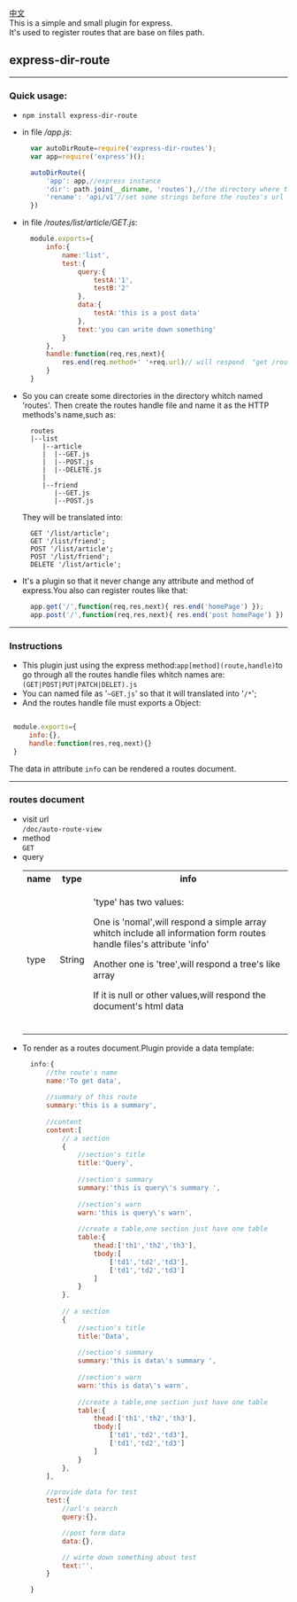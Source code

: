 [中文](./README_zh.md)  
This is a simple and small plugin for express.  
It's used to register routes that are base on files path. 

## express-dir-route
---
### Quick usage:
* `npm install express-dir-route`
* in file */app.js*:
  ```javascript
    var autoDirRoute=require('express-dir-routes');
    var app=require('express')();

    autoDirRoute({
        'app': app,//express instance 
        'dir': path.join(__dirname, 'routes'),//the directory where the routes file is
        'rename': 'api/v1'//set some strings before the routes's url
    })
  ```
  
* in file */routes/list/article/GET.js*:
  ```javascript
    module.exports={
        info:{
            name:'list',
            test:{
                query:{
                    testA:'1',
                    testB:'2'
                },
                data:{
                    testA:'this is a post data'
                },
                text:'you can write down something'
            }
        },
        handle:function(req,res,next){
            res.end(req.method+' '+req.url)// will respond  "get /routes/list/article"
        }
    }
  ```

* So you can create some directories in the directory whitch named 'routes'.
Then create the routes handle file and name it as the HTTP methods's name,such as:
  ```
    routes
    |--list
       |--article
       |  |--GET.js
       |  |--POST.js
       |  |--DELETE.js
       |  
       |--friend
          |--GET.js
          |--POST.js
  ```
  They will be translated into:
  ```http
    GET '/list/article';
    GET '/list/friend';
    POST '/list/article';
    POST '/list/friend';
    DELETE '/list/article';
  ```

* It's a plugin so that it never change any attribute and method of express.You also can register routes like that:
  ```javascript
    app.get('/',function(req,res,next){ res.end('homePage') }); 
    app.post('/',function(req,res,next){ res.end('post homePage') }) 
  ```

---
### Instructions
* This plugin just using the express method:`app[method](route,handle)`to go through all the routes handle files whitch names are:`(GET|POST|PUT|PATCH|DELET).js`
* You can named file as '`~GET.js`' so that it will translated into '`/*`';
* And the routes handle file must exports a Object:
 ```javascript 
 
  module.exports={
      info:{},
      handle:function(res,req,next){}
  }
  ``` 
  The data in attribute `info` can be rendered a routes document.

---
###  routes document
* visit url  
`/doc/auto-route-view`
* method  
`GET`
* query<table>
        <tr><th>name</th><th>type</th><th>info</th></tr>
        <tr><td>type</td><td>String</td><td>
            <p>'type' has two values:</p>
            <p>One is 'nomal',will respond a simple array whitch include all information form routes handle files's attribute 'info'</p>
            <p>Another one is 'tree',will respond a tree's like array</p>
            <p>If it is null or other values,will respond the document's html data</p>    
        </td></tr>
  </table>
* To render as a routes document.Plugin provide a data template:
  ```javascript
    info:{
        //the route's name
        name:'To get data',
        
        //summary of this route
        summary:'this is a summary',
        
        //content
        content:[
            // a section
            {
                //section's title
                title:'Query',
                
                //section's summary
                summary:'this is query\'s summary ',
                
                //section's warn
                warn:'this is query\'s warn',
                
                //create a table,one section just have one table
                table:{
                    thead:['th1','th2','th3'],
                    tbody:[
                        ['td1','td2','td3'],
                        ['td1','td2','td3']
                    ]
                }
            },
            
            // a section
            {
                //section's title
                title:'Data',
                
                //section's summary
                summary:'this is data\'s summary ',
                
                //section's warn
                warn:'this is data\'s warn',
                
                //create a table,one section just have one table
                table:{
                    thead:['th1','th2','th3'],
                    tbody:[
                        ['td1','td2','td3'],
                        ['td1','td2','td3']
                    ]
                }
            },
        ],

        //provide data for test
        test:{
            //url's search
            query:{},

            //post form data
            data:{},

            // wirte down something about test 
            text:'',
        }

    }
  ```
